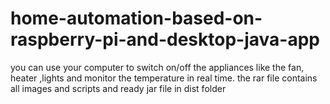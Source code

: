 # home-automation-based-on-raspberry-pi-and-desktop-java-app
you can use your computer to switch on/off the appliances like the fan, heater ,lights and  monitor the temperature in real time. 
the rar file contains all images and scripts and ready jar file in dist folder
